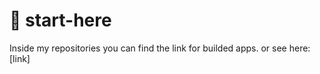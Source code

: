 # :rocket: start-here
Inside my repositories you can find the link for builded apps.
or see here:[link]
